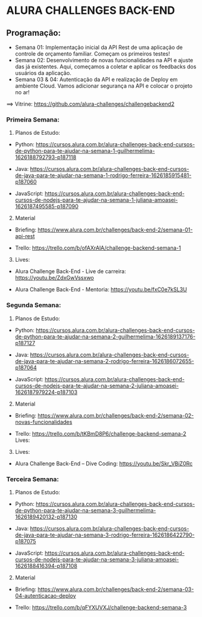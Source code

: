 # ALURA CHALLENGES BACK-END

## Programação:

* Semana 01: Implementação inicial da API Rest de uma aplicação de controle de orçamento familiar. Começam os primeiros testes!
* Semana 02: Desenvolvimento de novas funcionalidades na API e ajuste das já existentes. Aqui, começamos a coletar e aplicar os feedbacks dos usuários da aplicação.
* Semana 03 & 04: Autenticação da API e realização de Deploy em ambiente Cloud. Vamos adicionar segurança na API e colocar o projeto no ar!

==> Vitrine: https://github.com/alura-challenges/challengebackend2

### Primeira Semana:

1) Planos de Estudo:

* Python: https://cursos.alura.com.br/alura-challenges-back-end-cursos-de-python-para-te-ajudar-na-semana-1-guilhermelima-1626188792793-p187118

* Java: https://cursos.alura.com.br/alura-challenges-back-end-cursos-de-java-para-te-ajudar-na-semana-1-rodrigo-ferreira-1626185915481-p187060

* JavaScript: https://cursos.alura.com.br/alura-challenges-back-end-cursos-de-nodejs-para-te-ajudar-na-semana-1-juliana-amoasei-1626187495585-p187090

2. Material

* Briefing: https://www.alura.com.br/challenges/back-end-2/semana-01-api-rest

* Trello: https://trello.com/b/ofAXrAlA/challenge-backend-semana-1

3. Lives:

* Alura Challenge Back-End - Live de carreira: https://youtu.be/ZdxGwVssxwo

* Alura Challenge Back-End - Mentoria: https://youtu.be/fxC0e7kSL3U

### Segunda Semana:

1. Planos de Estudo:

* Python: https://cursos.alura.com.br/alura-challenges-back-end-cursos-de-python-para-te-ajudar-na-semana-2-guilhermelima-1626189137176-p187127

* Java: https://cursos.alura.com.br/alura-challenges-back-end-cursos-de-java-para-te-ajudar-na-semana-2-rodrigo-ferreira-1626186072655-p187064

* JavaScript: https://cursos.alura.com.br/alura-challenges-back-end-cursos-de-nodejs-para-te-ajudar-na-semana-2-juliana-amoasei-1626187979224-p187103

2. Material

* Briefing: https://www.alura.com.br/challenges/back-end-2/semana-02-novas-funcionalidades

* Trello: https://trello.com/b/tKBmD8P6/challenge-backend-semana-2
Lives:

3. Lives:

* Alura Challenge Back-End – Dive Coding: https://youtu.be/Skr_VBiZ0Rc

### Terceira Semana:

1. Planos de Estudo:
* Python: https://cursos.alura.com.br/alura-challenges-back-end-cursos-de-python-para-te-ajudar-na-semana-3-guilhermelima-1626189420132-p187130

* Java: https://cursos.alura.com.br/alura-challenges-back-end-cursos-de-java-para-te-ajudar-na-semana-3-rodrigo-ferreira-1626186422790-p187075

* JavaScript: https://cursos.alura.com.br/alura-challenges-back-end-cursos-de-nodejs-para-te-ajudar-na-semana-3-juliana-amoasei-1626188416394-p187108

2. Material

* Briefing: https://www.alura.com.br/challenges/back-end-2/semana-03-04-autenticacao-deploy

* Trello: https://trello.com/b/qFYXUVXJ/challenge-backend-semana-3
